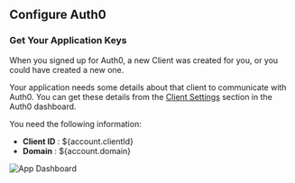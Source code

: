 ## Configure Auth0

### Get Your Application Keys

  When you signed up for Auth0, a new Client was created for you, or you could have created a new one.

  Your application needs some details about that client to communicate with Auth0. You can get these details from the [Client Settings](${manage_url}/#/clients/${account.clientId}/settings) section in the Auth0 dashboard.

  You need the following information:
  * **Client ID** : ${account.clientId}
  * **Domain** : ${account.domain}

  ![App Dashboard](/media/articles/dashboard/client_settings.png)